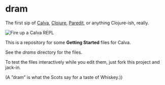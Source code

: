 # dram

The first sip of [Calva](https://calva.io), [Clojure](https://clojure.org), [Paredit](https://calva.io/paredit), or anything Clojure-ish, really.

![Fire up a Calva REPL](https://github.com/BetterThanTomorrow/calva/blob/814-connect-without-project/docs/site/images/howto/start-hello-repl.png?raw=true)

This is a repository for some **Getting Started** files for Calva.

See the *drams* directory for the files.

To test the files interactively while you edit them, just fork this project and jack-in.


(A ”dram” is what the Scots say for a taste of Whiskey.))
